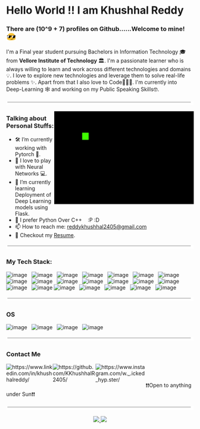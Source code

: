 # Hello World !!     I am Khushhal Reddy

### There are (10^9 + 7) profiles on Github......Welcome to mine! <img src="https://github.com/KKhushhalR2405/Bio/blob/master/gifs/emoji.gif" width="27px">

I'm a Final year student pursuing Bachelors in Information Technology 🎓 from **Vellore Institute of Technology** 🏛. I'm a passionate learner who is always willing to learn and work across different technologies and domains 💡. I love to explore new technologies and leverage them to solve real-life problems ✨. Apart from that I also love to Code👨🏻‍💻. I'm currently into Deep-Learning 🕸️ and working on my Public Speaking Skills🤓.

<img src="https://github.com/KKhushhalR2405/Bio/blob/master/border.gif" width="1100px" height="10px"></h2>

<img align="right" height="250" width="375" alt="" src="https://github.com/KKhushhalR2405/Bio/blob/master/coding2.gif" />

### Talking about Personal Stuffs:

- 🛠 I’m currently working with Pytorch :flashlight:.
- :wrench: I love to play with Neural Networks :computer:.
- 🚀 I’m currently learning Deployment of Deep Learning models using Flask.
- 👅 I prefer Python Over C++ &nbsp; &nbsp;:P :D
- 📫 How to reach me: reddykhushhal2405@gmail.com
- 📝 Checkout my [Resume](https://github.com/KKhushhalR2405/KKhushhalR2405/blob/master/Resume%20-%20Koyya%20Khushhal%20Reddy.pdf).

<img src="https://github.com/KKhushhalR2405/Bio/blob/master/border.gif" width="1100px" height="10px"></h2>

### My Tech Stack:

![image](https://img.shields.io/badge/Python-14354C?style=for-the-badge&logo=python&logoColor=white)&nbsp;&nbsp;
![image](https://img.shields.io/badge/C%2B%2B-00599C?style=for-the-badge&logo=c%2B%2B&logoColor=white)&nbsp;&nbsp;
![image](https://img.shields.io/badge/PyTorch-EE4C2C?style=for-the-badge&logo=Pytorch&logoColor=white)&nbsp;&nbsp;
![image](https://img.shields.io/badge/pandas-150458?style=for-the-badge&logo=pandas&logoColor=white)&nbsp;&nbsp;
![image](https://img.shields.io/badge/scikit%20learn-FF8282?style=for-the-badge&logo=scikit-learn&logoColor=white)&nbsp;&nbsp;
![image](https://img.shields.io/badge/HTML5-E34F26?style=for-the-badge&logo=html5&logoColor=white)&nbsp;&nbsp;
![image](https://img.shields.io/badge/CSS3-1572B6?style=for-the-badge&logo=css3&logoColor=white)&nbsp;&nbsp;
![image](https://img.shields.io/badge/MySQL-00000F?style=for-the-badge&logo=mysql&logoColor=white)&nbsp;&nbsp;
![image](https://img.shields.io/badge/MongoDB-4EA94B?style=for-the-badge&logo=mongodb&logoColor=white)&nbsp;&nbsp;
![image](https://img.shields.io/badge/OpenCV-27338e?style=for-the-badge&logo=OpenCV&logoColor=white)&nbsp;&nbsp;
![image](https://img.shields.io/badge/Markdown-000000?style=for-the-badge&logo=markdown&logoColor=white)&nbsp;&nbsp;
![image](https://img.shields.io/badge/Flask-000000?style=for-the-badge&logo=flask&logoColor=white)&nbsp;&nbsp;
![image](https://img.shields.io/badge/Heroku-430098?style=for-the-badge&logo=heroku&logoColor=white)&nbsp;&nbsp;
![image](https://img.shields.io/badge/Docker-2CA5E0?style=for-the-badge&logo=docker&logoColor=white)&nbsp;&nbsp;
![image](https://img.shields.io/badge/conda-342B029.svg?&style=for-the-badge&logo=anaconda&logoColor=white)&nbsp;&nbsp;
![image](https://img.shields.io/badge/Git-F05032?style=for-the-badge&logo=git&logoColor=white)
![image](https://img.shields.io/badge/Amazon_AWS-232F3E?style=for-the-badge&logo=amazon-aws&logoColor=white)&nbsp;&nbsp;
![image](https://img.shields.io/badge/Keras-D00000?style=for-the-badge&logo=Keras&logoColor=white)&nbsp;&nbsp;
![image](https://img.shields.io/badge/TensorFlow-FF6F00?style=for-the-badge&logo=Tensorflow&logoColor=white)&nbsp;&nbsp;
![image](https://img.shields.io/badge/Jupyter-F37626.svg?&style=for-the-badge&logo=Jupyter&logoColor=white)&nbsp;&nbsp;
![image](https://img.shields.io/badge/Colab-F9AB00?style=for-the-badge&logo=Google%20Colab&logoColor=white)&nbsp;&nbsp;

<img src="https://github.com/KKhushhalR2405/Bio/blob/master/border.gif" width="1100px" height="10px"></h2>


### OS

![image](https://img.shields.io/badge/Windows-0078D6?style=for-the-badge&logo=windows&logoColor=white)&nbsp;&nbsp;
![image](https://img.shields.io/badge/Ubuntu-E95420?style=for-the-badge&logo=ubuntu&logoColor=white)&nbsp;&nbsp;
![image](https://img.shields.io/badge/Kali_Linux-557C94?style=for-the-badge&logo=kali-linux&logoColor=white)&nbsp;&nbsp;
![image](https://img.shields.io/badge/Android-3DDC84?style=for-the-badge&logo=android&logoColor=white)&nbsp;&nbsp;

<img src="https://github.com/KKhushhalR2405/Bio/blob/master/border.gif" width="1100px" height="10px"></h2>

### Contact Me <br>
[<img align="left" alt="https://www.linkedin.com/in/khushhalreddy/" width="125px" src="https://img.shields.io/badge/LinkedIn-0077B5?style=for-the-badge&logo=linkedin&logoColor=white" />][linkedin]
[<img align="left" alt="https://github.com/KKhushhalR2405/" width="115px" src="https://img.shields.io/badge/GitHub-100000?style=for-the-badge&logo=github&logoColor=white" />][github]
[<img align="left" alt="https://www.instagram.com/w._.icked_hyp.ster/" width="135px" src="https://img.shields.io/badge/Instagram-E4405F?style=for-the-badge&logo=instagram&logoColor=white" />][instagram]\
<br/>

:exclamation::exclamation:Open to anything under Sun:exclamation::exclamation:


<img src="https://github.com/KKhushhalR2405/Bio/blob/master/border.gif" width="1100px" height="10px"></h2>

<p align="center">
<a href="https://github.com/KKhushhalR2405">
<img height="180em" src="https://github-readme-stats-eight-theta.vercel.app/api?username=KKhushhalR2405&show_icons=true&theme=blue-green&count_private=true"/>
<img height="180em" src="https://github-readme-stats-eight-theta.vercel.app/api/top-langs/?username=KKhushhalR2405&layout=compact&langs_count=8&theme=blue-green"/>
</a>
</p>


[linkedin]:https://www.linkedin.com/in/khushhalreddy/
[github]:https://github.com/KKhushhalR2405/
[instagram]:https://www.instagram.com/w._.icked_hyp.ster/
